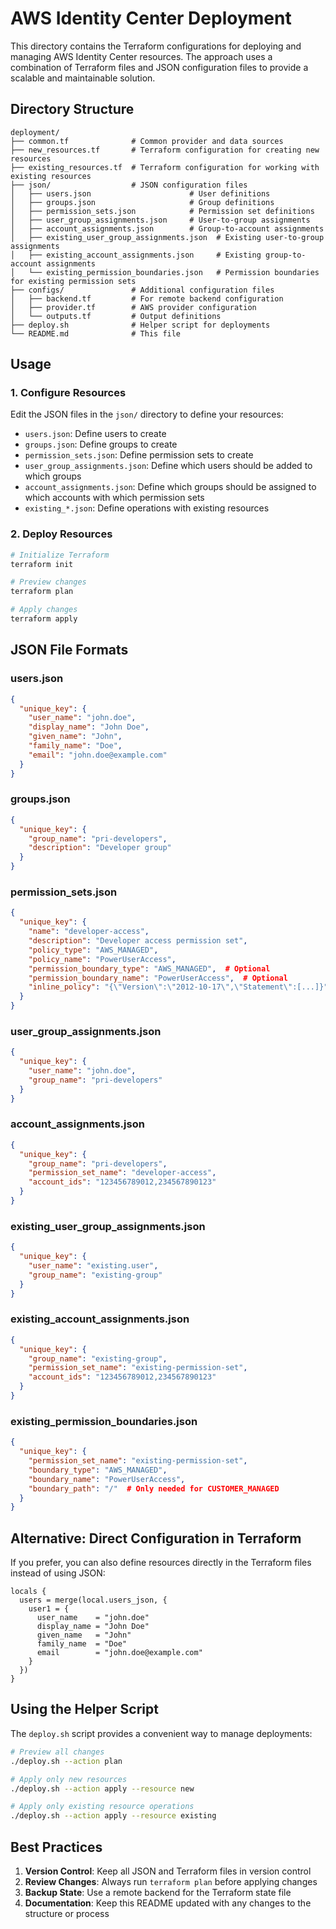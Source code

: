 # AWS Identity Center Deployment

This directory contains the Terraform configurations for deploying and managing AWS Identity Center resources. The approach uses a combination of Terraform files and JSON configuration files to provide a scalable and maintainable solution.

## Directory Structure

```
deployment/
├── common.tf              # Common provider and data sources
├── new_resources.tf       # Terraform configuration for creating new resources
├── existing_resources.tf  # Terraform configuration for working with existing resources
├── json/                  # JSON configuration files
│   ├── users.json                      # User definitions
│   ├── groups.json                     # Group definitions
│   ├── permission_sets.json            # Permission set definitions
│   ├── user_group_assignments.json     # User-to-group assignments
│   ├── account_assignments.json        # Group-to-account assignments
│   ├── existing_user_group_assignments.json  # Existing user-to-group assignments
│   ├── existing_account_assignments.json     # Existing group-to-account assignments
│   └── existing_permission_boundaries.json   # Permission boundaries for existing permission sets
├── configs/               # Additional configuration files
│   ├── backend.tf         # For remote backend configuration
│   ├── provider.tf        # AWS provider configuration
│   └── outputs.tf         # Output definitions
├── deploy.sh              # Helper script for deployments
└── README.md              # This file
```

## Usage

### 1. Configure Resources

Edit the JSON files in the `json/` directory to define your resources:

- `users.json`: Define users to create
- `groups.json`: Define groups to create
- `permission_sets.json`: Define permission sets to create
- `user_group_assignments.json`: Define which users should be added to which groups
- `account_assignments.json`: Define which groups should be assigned to which accounts with which permission sets
- `existing_*.json`: Define operations with existing resources

### 2. Deploy Resources

```bash
# Initialize Terraform
terraform init

# Preview changes
terraform plan

# Apply changes
terraform apply
```

## JSON File Formats

### users.json

```json
{
  "unique_key": {
    "user_name": "john.doe",
    "display_name": "John Doe",
    "given_name": "John",
    "family_name": "Doe",
    "email": "john.doe@example.com"
  }
}
```

### groups.json

```json
{
  "unique_key": {
    "group_name": "pri-developers",
    "description": "Developer group"
  }
}
```

### permission_sets.json

```json
{
  "unique_key": {
    "name": "developer-access",
    "description": "Developer access permission set",
    "policy_type": "AWS_MANAGED",
    "policy_name": "PowerUserAccess",
    "permission_boundary_type": "AWS_MANAGED",  # Optional
    "permission_boundary_name": "PowerUserAccess",  # Optional
    "inline_policy": "{\"Version\":\"2012-10-17\",\"Statement\":[...]}"  # Optional for INLINE policy_type
  }
}
```

### user_group_assignments.json

```json
{
  "unique_key": {
    "user_name": "john.doe",
    "group_name": "pri-developers"
  }
}
```

### account_assignments.json

```json
{
  "unique_key": {
    "group_name": "pri-developers",
    "permission_set_name": "developer-access",
    "account_ids": "123456789012,234567890123"
  }
}
```

### existing_user_group_assignments.json

```json
{
  "unique_key": {
    "user_name": "existing.user",
    "group_name": "existing-group"
  }
}
```

### existing_account_assignments.json

```json
{
  "unique_key": {
    "group_name": "existing-group",
    "permission_set_name": "existing-permission-set",
    "account_ids": "123456789012,234567890123"
  }
}
```

### existing_permission_boundaries.json

```json
{
  "unique_key": {
    "permission_set_name": "existing-permission-set",
    "boundary_type": "AWS_MANAGED",
    "boundary_name": "PowerUserAccess",
    "boundary_path": "/"  # Only needed for CUSTOMER_MANAGED
  }
}
```

## Alternative: Direct Configuration in Terraform

If you prefer, you can also define resources directly in the Terraform files instead of using JSON:

```hcl
locals {
  users = merge(local.users_json, {
    user1 = {
      user_name    = "john.doe"
      display_name = "John Doe"
      given_name   = "John"
      family_name  = "Doe"
      email        = "john.doe@example.com"
    }
  })
}
```

## Using the Helper Script

The `deploy.sh` script provides a convenient way to manage deployments:

```bash
# Preview all changes
./deploy.sh --action plan

# Apply only new resources
./deploy.sh --action apply --resource new

# Apply only existing resource operations
./deploy.sh --action apply --resource existing
```

## Best Practices

1. **Version Control**: Keep all JSON and Terraform files in version control
2. **Review Changes**: Always run `terraform plan` before applying changes
3. **Backup State**: Use a remote backend for the Terraform state file
4. **Documentation**: Keep this README updated with any changes to the structure or process
